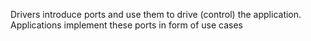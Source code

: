 Drivers introduce ports and use them to drive (control) the application.
Applications implement these ports in form of use cases
